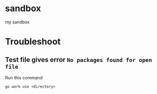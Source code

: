 # sandbox
my sandbox

# Troubleshoot
## Test file gives error `No packages found for open file`
Run this command
```
go work use <directory>
```